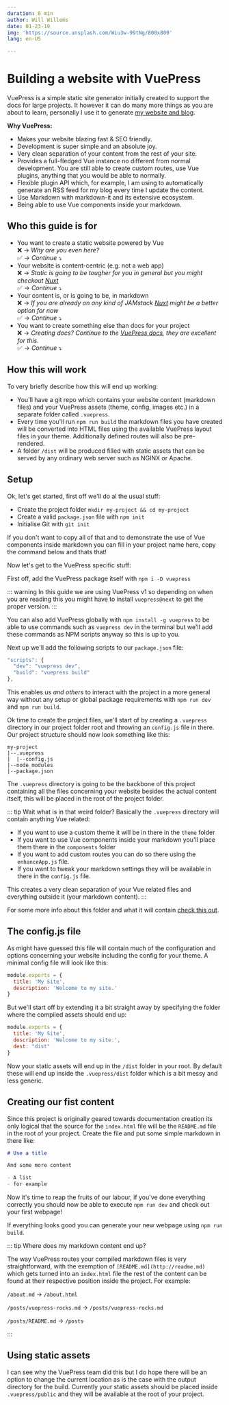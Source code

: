 ```yaml
---
duration: 8 min
author: Will Willems
date: 01-23-19
img: 'https://source.unsplash.com/Wiu3w-99tNg/800x800'
lang: en-US

---
```


# Building a website with VuePress

VuePress is a simple static site generator initially created to support the docs for large projects. It however it can do many more things as you are about to learn, personally I use it to generate [my website and blog](https://willwillems.com). 

**Why VuePress:**

- Makes your website blazing fast & SEO friendly.
- Development is super simple and an absolute joy.
- Very clean separation of your content from the rest of your site.
- Provides a full-fledged Vue instance no different from normal development. You are still able to create custom routes, use Vue plugins, anything that you would be able to normally.
- Flexible plugin API which, for example, I am using to automatically generate an RSS feed for my blog every time I update the content.
- Use Markdown with markdown-it and its extensive ecosystem.
- Being able to use Vue components inside your markdown.

## Who this guide is for

- You want to create a static website powered by Vue  
  :x: → *Why are you even here?*  
  :white_check_mark: → *Continue* :arrow_heading_down:
- Your website is content-centric (e.g. not a web app)    
  :x: → *Static is going to be tougher for you in general but you might checkout [Nuxt](https://nuxtjs.org)*  
  :white_check_mark: → *Continue* :arrow_heading_down:
- Your content is, or is going to be, in markdown  
  :x: → *If you are already on any kind of JAMstack [Nuxt](https://nuxtjs.org) might be a better option for now*  
  :white_check_mark: → *Continue* :arrow_heading_down:
- You want to create something else than docs for your project  
  :x: → *Creating docs? Continue to the [VuePress docs](https://vuepress.vuejs.org), they are excellent for this.*  
  :white_check_mark: → *Continue* :arrow_heading_down:

## How this will work

To very briefly describe how this will end up working: 

- You'll have a git repo which contains your website content (markdown files) and your VuePress assets (theme, config, images etc.) in a separate folder called `.vuepress`.
- Every time you'll run `npm run build` the markdown files you have created will be converted into HTML files using the available VuePress layout files in your theme. Additionally defined routes will also be pre-rendered.
- A folder `/dist` will be produced filled with static assets that can be served by any ordinary web server such as NGINX or Apache.

## Setup

Ok, let's get started, first off we'll do al the usual stuff:

- Create the project folder `mkdir my-project && cd my-project`
- Create a valid `package.json` file with `npm init`
- Initialise Git with `git init`

If you don't want to copy all of that and to demonstrate the use of Vue components inside markdown you can fill in your project name here, copy the command below and thats that!

<CommandStringGenerator/>

Now let's get to the VuePress specific stuff:

First off, add the VuePress package itself with `npm i -D vuepress`

::: warning
In this guide we are using VuePress v1 so depending on when you are reading this you might have to install `vuepress@next` to get the proper version.
:::

You can also add VuePress globally with `npm install -g vuepress` to be able to use commands such as `vuepress dev` in the terminal but we'll add these commands as NPM scripts anyway so this is up to you.

Next up we'll add the following scripts to our `package.json` file:

``` js
"scripts": {
  "dev": "vuepress dev",
  "build": "vuepress build"
},
```

This enables us *and others* to interact with the project in a more general way without any setup or global package requirements with `npm run dev` and `npm run build`.

Ok time to create the project files, we'll start of by creating a `.vuepress` directory in our project folder root and throwing an `config.js` file in there. Our project structure should now look something like this:

```
my-project
|--.vuepress
|  |--config.js
|--node_modules
|--package.json
```

The `.vuepress` directory is going to be the backbone of this project containing all the files concerning your website besides the actual content itself, this will be placed in the root of the project folder. 

::: tip Wait what is in that weird folder?
Basically the `.vuepress` directory will contain anything Vue related:

- If you want to use a custom theme it will be in there in the `theme` folder
- If you want to use Vue components inside your markdown you'll place them there in the `components` folder
- If you want to add custom routes you can do so there using the `enhanceApp.js` file.
- If you want to tweak your markdown settings they will be available in there in the `config.js` file.

This creates a very clean separation of your Vue related files and everything outside it (your markdown content).
:::

For some more info about this folder and what it will contain [check this out](https://vuepress.vuejs.org/guide/directory-structure.html).

## The config.js file

As might have guessed this file will contain much of the configuration and options concerning your website including the config for your theme. A minimal config file will look like this:

``` js
module.exports = {
  title: 'My Site',
  description: 'Welcome to my site.'
}
```

But we'll start off by extending it a bit straight away by specifying the folder where the compiled assets should end up:

``` js
module.exports = {
  title: 'My Site',
  description: 'Welcome to my site.',
  dest: "dist"
}
```

Now your static assets will end up in the `/dist` folder in your root. By default these will end up inside the `.vuepress/dist` folder which is a bit messy and less generic.

## Creating our fist content

Since this project is originally geared towards documentation creation its only logical that the source for the `index.html` file will be the `README.md` file in the root of your project. Create the file and put some simple markdown in there like:

``` md
# Use a title

And some more content

- A list
- for example
```

Now it's time to reap the fruits of our labour, if you've done everything correctly you should now be able to execute `npm run dev` and check out your first webpage!

If everything looks good you can generate your new webpage using `npm run build`.

::: tip Where does my  markdown content end up?

The way VuePress routes your compiled markdown files is very straightforward, with the exemption of `[README.md](http://readme.md)` which gets turned into an `index.html` file the rest of the content can be found at their respective position inside the project. For example:

`/about.md` → `/about.html`

`/posts/vuepress-rocks.md` → `/posts/vuepress-rocks.md`

`/posts/README.md` → `/posts`

:::

## Using static assets

I can see why the VuePress team did this but I do hope there will be an option to change the current location as is the case with the output directory for the build. Currently your static assets should be placed inside `.vuepress/public` and they will be available at the root of your project.

<!-- ## General Tips:

- If something is not working or changing during development restart the dev server.
- For nested HTML inside your layout pages when using scoped style you can use `/deep/` or `>>>` like so: `.parent /deep/ or >>> .child`
- add

``` css
svg.icon.outbound {
  display: none;
}
```

- to hide external link icon

## Doing more

Ok so you have a simple file on the default VuePress theme, nice but not too exciting.

- links to other guides-->